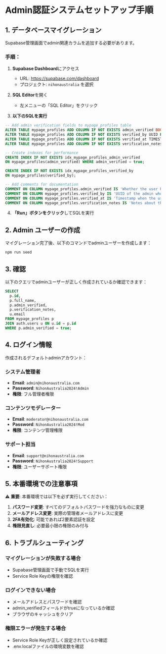 # Admin認証システムセットアップ手順

## 1. データベースマイグレーション

Supabase管理画面でadmin関連カラムを追加する必要があります。

### 手順：

1. **Supabase Dashboard**にアクセス
   - URL: https://supabase.com/dashboard
   - プロジェクト: `nihonaustralia` を選択

2. **SQL Editor**を開く
   - 左メニューの「SQL Editor」をクリック

3. **以下のSQLを実行**

```sql
-- Add admin verification fields to mypage_profiles table
ALTER TABLE mypage_profiles ADD COLUMN IF NOT EXISTS admin_verified BOOLEAN DEFAULT FALSE;
ALTER TABLE mypage_profiles ADD COLUMN IF NOT EXISTS verified_by UUID REFERENCES auth.users(id);
ALTER TABLE mypage_profiles ADD COLUMN IF NOT EXISTS verified_at TIMESTAMPTZ;
ALTER TABLE mypage_profiles ADD COLUMN IF NOT EXISTS verification_notes TEXT;

-- Create indexes for performance
CREATE INDEX IF NOT EXISTS idx_mypage_profiles_admin_verified 
ON mypage_profiles(admin_verified) WHERE admin_verified = true;

CREATE INDEX IF NOT EXISTS idx_mypage_profiles_verified_by 
ON mypage_profiles(verified_by);

-- Add comments for documentation
COMMENT ON COLUMN mypage_profiles.admin_verified IS 'Whether the user has admin privileges';
COMMENT ON COLUMN mypage_profiles.verified_by IS 'UUID of the admin who verified this user';
COMMENT ON COLUMN mypage_profiles.verified_at IS 'Timestamp when the user was verified';
COMMENT ON COLUMN mypage_profiles.verification_notes IS 'Notes about the verification process';
```

4. **「Run」ボタンをクリック**してSQLを実行

## 2. Admin ユーザーの作成

マイグレーション完了後、以下のコマンドでadminユーザーを作成します：

```bash
npm run seed
```

## 3. 確認

以下のクエリでadminユーザーが正しく作成されているか確認できます：

```sql
SELECT 
  p.id,
  p.full_name,
  p.admin_verified,
  p.verification_notes,
  u.email
FROM mypage_profiles p
JOIN auth.users u ON u.id = p.id
WHERE p.admin_verified = true;
```

## 4. ログイン情報

作成されるデフォルトadminアカウント：

### システム管理者
- **Email**: `admin@nihonaustralia.com`
- **Password**: `NihonAustralia2024!Admin`
- **権限**: フル管理者権限

### コンテンツモデレーター
- **Email**: `moderator@nihonaustralia.com`
- **Password**: `NihonAustralia2024!Mod`
- **権限**: コンテンツ管理権限

### サポート担当
- **Email**: `support@nihonaustralia.com`
- **Password**: `NihonAustralia2024!Support`
- **権限**: ユーザーサポート権限

## 5. 本番環境での注意事項

⚠️ **重要**: 本番環境では以下を必ず実行してください：

1. **パスワード変更**: すべてのデフォルトパスワードを強力なものに変更
2. **メールアドレス変更**: 実際の管理者メールアドレスに変更
3. **2FA有効化**: 可能であれば2要素認証を設定
4. **権限見直し**: 必要最小限の権限のみ付与

## 6. トラブルシューティング

### マイグレーションが失敗する場合
- Supabase管理画面で手動でSQLを実行
- Service Role Keyの権限を確認

### ログインできない場合
- メールアドレスとパスワードを確認
- admin_verifiedフィールドがtrueになっているか確認
- ブラウザのキャッシュをクリア

### 権限エラーが発生する場合
- Service Role Keyが正しく設定されているか確認
- .env.localファイルの環境変数を確認